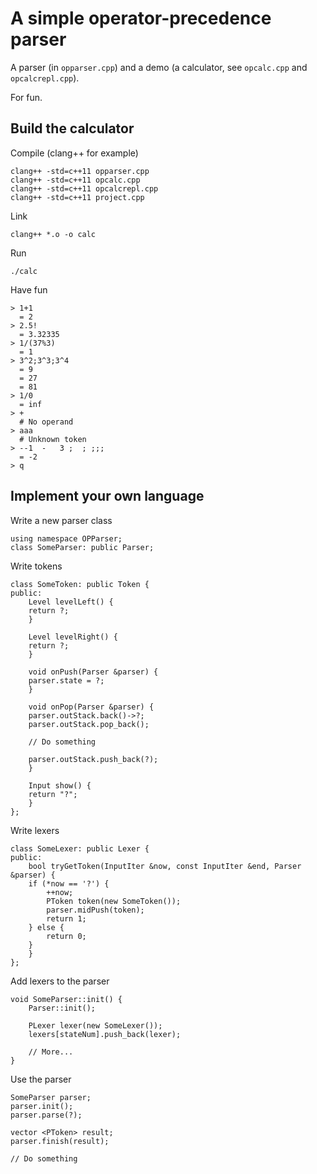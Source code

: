 A simple operator-precedence parser
===

A parser (in `opparser.cpp`) and a demo (a calculator, see `opcalc.cpp` and `opcalcrepl.cpp`).

For fun.

Build the calculator
---

Compile (clang++ for example)

	clang++ -std=c++11 opparser.cpp
	clang++ -std=c++11 opcalc.cpp
	clang++ -std=c++11 opcalcrepl.cpp
	clang++ -std=c++11 project.cpp

Link

	clang++ *.o -o calc

Run

	./calc

Have fun

	> 1+1
	  = 2
	> 2.5!
	  = 3.32335
	> 1/(37%3)
	  = 1
	> 3^2;3^3;3^4
	  = 9
	  = 27
	  = 81
	> 1/0
	  = inf
	> +
	  # No operand
	> aaa
	  # Unknown token
	> --1  -   3 ;  ; ;;;
	  = -2
	> q

Implement your own language
---

Write a new parser class

	using namespace OPParser;
	class SomeParser: public Parser;

Write tokens

	class SomeToken: public Token {
	public:
	    Level levelLeft() {
		return ?;
	    }

	    Level levelRight() {
		return ?;
	    }

	    void onPush(Parser &parser) {
		parser.state = ?;
	    }

	    void onPop(Parser &parser) {
		parser.outStack.back()->?;
		parser.outStack.pop_back();

		// Do something

		parser.outStack.push_back(?);
	    }

	    Input show() {
		return "?";
	    }
	};

Write lexers

	class SomeLexer: public Lexer {
	public:
	    bool tryGetToken(InputIter &now, const InputIter &end, Parser &parser) {
		if (*now == '?') {
		    ++now;
		    PToken token(new SomeToken());
		    parser.midPush(token);
		    return 1;
		} else {
		    return 0;
		}
	    }
	};

Add lexers to the parser

	void SomeParser::init() {
	    Parser::init();

	    PLexer lexer(new SomeLexer());
	    lexers[stateNum].push_back(lexer);

	    // More...
	}

Use the parser

	SomeParser parser;
	parser.init();
	parser.parse(?);

	vector <PToken> result;
	parser.finish(result);

	// Do something

